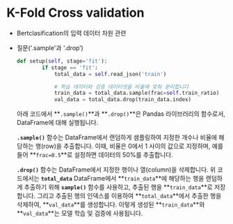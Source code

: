 # K-Fold Cross validation

- Bertclasification의 입력 데이터 차원 관련
    
- 질문('.sample'과 '.drop’)
    
    ```python
    def setup(self, stage='fit'):
            if stage == 'fit':
                total_data = self.read_json('train')
    
                # 학습 데이터와 검증 데이터셋을 비율에 맞춰 분리합니다
                train_data = total_data.sample(frac=self.train_ratio)
                val_data = total_data.drop(train_data.index)
    ```
    
    아래 코드에서 **`.sample()`**과 **`.drop()`**은 Pandas 라이브러리의 함수로서, DataFrame에 대해 실행됩니다.
    
    **`.sample()`** 함수는 DataFrame에서 랜덤하게 샘플링하여 지정한 개수나 비율에 해당하는 행(row)을 추출합니다. 이때, 비율은 0에서 1 사이의 값으로 지정하며, 예를 들어 **`frac=0.5`**로 설정하면 데이터의 50%를 추출합니다.
    
    **`.drop()`** 함수는 DataFrame에서 지정한 행이나 열(column)을 삭제합니다. 위 코드에서는 **`total_data`** DataFrame에서 **`train_data`**에 해당하는 행을 랜덤하게 추출하기 위해 **`sample()`** 함수를 사용하고, 추출된 행을 **`train_data`**로 저장합니다. 그리고 추출된 행의 인덱스를 이용하여 **`total_data`**에서 추출한 행을 삭제하여, **`val_data`**를 생성합니다. 이렇게 생성된 **`train_data`**와 **`val_data`**는 모델 학습 및 검증에 사용됩니다.
